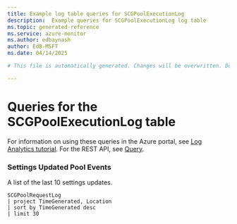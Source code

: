 ```yaml
---
title: Example log table queries for SCGPoolExecutionLog
description:  Example queries for SCGPoolExecutionLog log table
ms.topic: generated-reference
ms.service: azure-monitor
ms.author: edbaynash
author: EdB-MSFT
ms.date: 04/14/2025

# This file is automatically generated. Changes will be overwritten. Do not change this file directly. 

---
```


# Queries for the SCGPoolExecutionLog table

For information on using these queries in the Azure portal, see [Log Analytics tutorial](/azure/azure-monitor/logs/log-analytics-tutorial). For the REST API, see [Query](/rest/api/loganalytics/query).


### Settings Updated Pool Events  


A list of the last 10 settings updates.  

```query
SCGPoolRequestLog
| project TimeGenerated, Location
| sort by TimeGenerated desc
| limit 30
```

